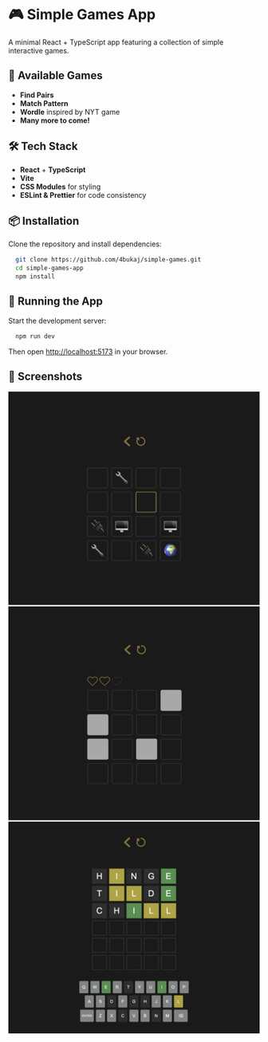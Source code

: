 # 🎮 Simple Games App

A minimal React + TypeScript app featuring a collection of simple interactive games.

## 🚀 Available Games

- **Find Pairs**
- **Match Pattern**
- **Wordle** inspired by NYT game
- **Many more to come!**

## 🛠️ Tech Stack

- **React** + **TypeScript**
- **Vite**
- **CSS Modules** for styling
- **ESLint & Prettier** for code consistency

## 📦 Installation

Clone the repository and install dependencies:

```sh
  git clone https://github.com/4bukaj/simple-games.git
  cd simple-games-app
  npm install
```

## 🏃 Running the App

Start the development server:

```sh
  npm run dev
```

Then open [http://localhost:5173](http://localhost:5173) in your browser.

## 📸 Screenshots

![Game Screenshot](public/screenshots/find-pairs-demo.png)
![Game Screenshot](public/screenshots/match-pattern-demo.png)
![Game Screenshot](public/screenshots/wordle-demo.png)
